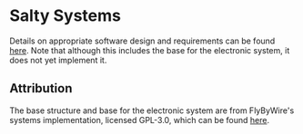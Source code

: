 # Salty Systems

Details on appropriate software design and requirements can be found [here](https://github.com/flybywiresim/a32nx/tree/master/src/systems/). Note that although this includes the base for the electronic system, it does not yet implement it.

## Attribution

The base structure and base for the electronic system are from FlyByWire's systems implementation, licensed GPL-3.0, which can be found [here](https://github.com/flybywiresim/a32nx/tree/master/src/systems/).
